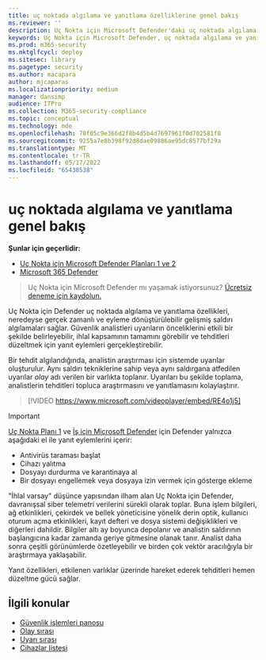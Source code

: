 ```yaml
---
title: uç noktada algılama ve yanıtlama özelliklerine genel bakış
ms.reviewer: ''
description: Uç Nokta için Microsoft Defender'daki uç noktada algılama ve yanıtlama özellikleri hakkında bilgi edinin
keywords: Uç Nokta için Microsoft Defender, uç noktada algılama ve yanıtlama, yanıt, algılama, siber güvenlik, koruma
ms.prod: m365-security
ms.mktglfcycl: deploy
ms.sitesec: library
ms.pagetype: security
ms.author: macapara
author: mjcaparas
ms.localizationpriority: medium
manager: dansimp
audience: ITPro
ms.collection: M365-security-compliance
ms.topic: conceptual
ms.technology: mde
ms.openlocfilehash: 78f05c9e366d2f8b4d5b4d7697961f0d702581f8
ms.sourcegitcommit: 9255a7e8b398f92d8dae09886ae95dc8577bf29a
ms.translationtype: MT
ms.contentlocale: tr-TR
ms.lasthandoff: 05/17/2022
ms.locfileid: "65438538"
---
```

# <a name="overview-of-endpoint-detection-and-response"></a>uç noktada algılama ve yanıtlama genel bakış

**Şunlar için geçerlidir:**
- [Uç Nokta için Microsoft Defender Planları 1 ve 2](defender-endpoint-plan-1-2.md)
- [Microsoft 365 Defender](https://go.microsoft.com/fwlink/?linkid=2118804)

> Uç Nokta için Microsoft Defender mı yaşamak istiyorsunuz? [Ücretsiz deneme için kaydolun.](https://signup.microsoft.com/create-account/signup?products=7f379fee-c4f9-4278-b0a1-e4c8c2fcdf7e&ru=https://aka.ms/MDEp2OpenTrial?ocid=docs-wdatp-exposedapis-abovefoldlink)

Uç Nokta için Defender uç noktada algılama ve yanıtlama özellikleri, neredeyse gerçek zamanlı ve eyleme dönüştürülebilir gelişmiş saldırı algılamaları sağlar. Güvenlik analistleri uyarıların önceliklerini etkili bir şekilde belirleyebilir, ihlal kapsamının tamamını görebilir ve tehditleri düzeltmek için yanıt eylemleri gerçekleştirebilir.

Bir tehdit algılandığında, analistin araştırması için sistemde uyarılar oluşturulur. Aynı saldırı tekniklerine sahip veya aynı saldırgana atfedilen uyarılar _olay_ adı verilen bir varlıkta toplanır. Uyarıları bu şekilde toplama, analistlerin tehditleri topluca araştırmasını ve yanıtlamasını kolaylaştırır.

> [!VIDEO https://www.microsoft.com/videoplayer/embed/RE4o1j5]

> [!IMPORTANT]
> [Uç Nokta Planı 1](defender-endpoint-plan-1.md) ve [İş için Microsoft Defender](../defender-business/mdb-overview.md) için Defender yalnızca aşağıdaki el ile yanıt eylemlerini içerir:
> - Antivirüs taraması başlat
> - Cihazı yalıtma
> - Dosyayı durdurma ve karantinaya al
> - Bir dosyayı engellemek veya dosyaya izin vermek için gösterge ekleme

"İhlal varsay" düşünce yapısından ilham alan Uç Nokta için Defender, davranışsal siber telemetri verilerini sürekli olarak toplar. Buna işlem bilgileri, ağ etkinlikleri, çekirdek ve bellek yöneticisine yönelik derin optik, kullanıcı oturum açma etkinlikleri, kayıt defteri ve dosya sistemi değişiklikleri ve diğerleri dahildir. Bilgiler altı ay boyunca depolanır ve analistin saldırının başlangıcına kadar zamanda geriye gitmesine olanak tanır. Analist daha sonra çeşitli görünümlerde özetleyebilir ve birden çok vektör aracılığıyla bir araştırmaya yaklaşabilir.

Yanıt özellikleri, etkilenen varlıklar üzerinde hareket ederek tehditleri hemen düzeltme gücü sağlar.

## <a name="related-topics"></a>İlgili konular

- [Güvenlik işlemleri panosu](security-operations-dashboard.md)
- [Olay sırası](view-incidents-queue.md)
- [Uyarı sırası](alerts-queue.md)
- [Cihazlar listesi](machines-view-overview.md)
